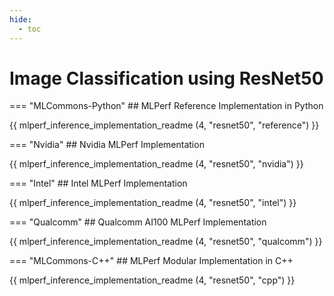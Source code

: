 ```yaml
---
hide:
  - toc
---
```



# Image Classification using ResNet50 


=== "MLCommons-Python"
    ## MLPerf Reference Implementation in Python
    
{{ mlperf_inference_implementation_readme (4, "resnet50", "reference") }}

=== "Nvidia"
    ## Nvidia MLPerf Implementation
    
{{ mlperf_inference_implementation_readme (4, "resnet50", "nvidia") }}

=== "Intel"
    ## Intel MLPerf Implementation
    
{{ mlperf_inference_implementation_readme (4, "resnet50", "intel") }}

=== "Qualcomm"
    ## Qualcomm AI100 MLPerf Implementation
    
{{ mlperf_inference_implementation_readme (4, "resnet50", "qualcomm") }}

=== "MLCommons-C++"
    ## MLPerf Modular Implementation in C++
    
{{ mlperf_inference_implementation_readme (4, "resnet50", "cpp") }}
